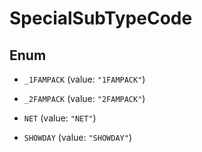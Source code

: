 

# SpecialSubTypeCode

## Enum


* `_1FAMPACK` (value: `"1FAMPACK"`)

* `_2FAMPACK` (value: `"2FAMPACK"`)

* `NET` (value: `"NET"`)

* `SHOWDAY` (value: `"SHOWDAY"`)



